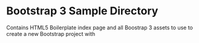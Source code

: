 Bootstrap 3 Sample Directory
=========
Contains HTML5 Boilerplate index page and all Boostrap 3 assets to use to create a new Bootstrap project with